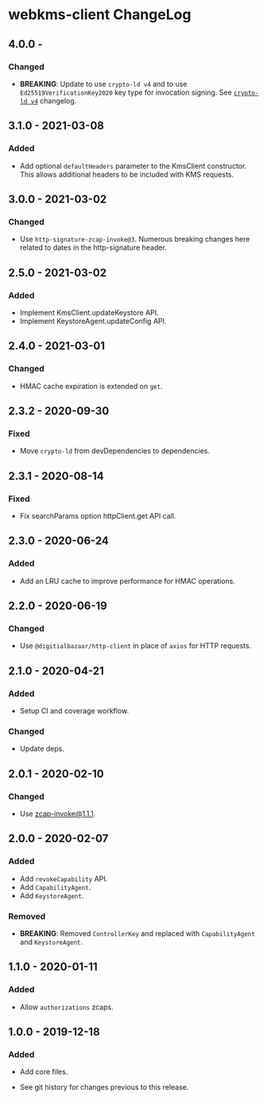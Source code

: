 # webkms-client ChangeLog

## 4.0.0 -

### Changed
- **BREAKING**: Update to use `crypto-ld v4` and to use
  `Ed25519VerificationKey2020` key type for invocation signing.
  See [`crypto-ld v4`](https://github.com/digitalbazaar/crypto-ld/blob/master/CHANGELOG.md#400---2020-08-01)
  changelog.

## 3.1.0 - 2021-03-08

### Added
- Add optional `defaultHeaders` parameter to the KmsClient constructor. This
  allows additional headers to be included with KMS requests.

## 3.0.0 - 2021-03-02

### Changed
- Use `http-signature-zcap-invoke@3`. Numerous breaking changes here related
  to dates in the http-signature header.

## 2.5.0 - 2021-03-02

### Added
- Implement KmsClient.updateKeystore API.
- Implement KeystoreAgent.updateConfig API.

## 2.4.0 - 2021-03-01

### Changed
- HMAC cache expiration is extended on `get`.

## 2.3.2 - 2020-09-30

### Fixed
- Move `crypto-ld` from devDependencies to dependencies.

## 2.3.1 - 2020-08-14

### Fixed
- Fix searchParams option httpClient.get API call.

## 2.3.0 - 2020-06-24

### Added
- Add an LRU cache to improve performance for HMAC operations.

## 2.2.0 - 2020-06-19

### Changed
- Use `@digitialbazaar/http-client` in place of `axios` for HTTP requests.

## 2.1.0 - 2020-04-21

### Added
- Setup CI and coverage workflow.

### Changed
- Update deps.

## 2.0.1 - 2020-02-10

### Changed
- Use zcap-invoke@1.1.1.

## 2.0.0 - 2020-02-07

### Added
- Add `revokeCapability` API.
- Add `CapabilityAgent`.
- Add `KeystoreAgent`.

### Removed
- **BREAKING**: Removed `ControllerKey` and replaced with `CapabilityAgent`
  and `KeystoreAgent`.

## 1.1.0 - 2020-01-11

### Added
- Allow `authorizations` zcaps.

## 1.0.0 - 2019-12-18

### Added
- Add core files.

- See git history for changes previous to this release.
